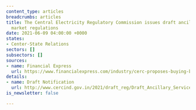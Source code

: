 ```yaml
---
content_type: articles
breadcrumbs: articles
title: The Central Electricity Regulatory Commission issues draft ancillary services
  market regulations
date: 2021-06-09 04:00:00 +0000
states:
- Center-State Relations
sectors: []
subsectors: []
sources:
- name: Financial Express
  url: https://www.financialexpress.com/industry/cerc-proposes-buying-balancing-power-from-spot-markets/2263227/
details:
- name: Draft Notification
  url: http://www.cercind.gov.in/2021/draft_reg/Draft_Ancillary_Services_Regulations.pdf
is_newsletter: false

---
```


